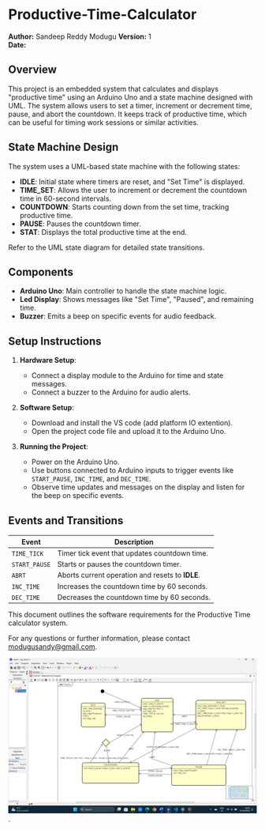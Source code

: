 # Productive-Time-Calculator

**Author:** Sandeep Reddy Modugu 
**Version:** 1  
**Date:** 

## Overview

This project is an embedded system that calculates and displays "productive time" using an Arduino Uno and a state machine designed with UML. The system allows users to set a timer, increment or decrement time, pause, and abort the countdown. It keeps track of productive time, which can be useful for timing work sessions or similar activities.

## State Machine Design

The system uses a UML-based state machine with the following states:

- **IDLE**: Initial state where timers are reset, and "Set Time" is displayed.
- **TIME_SET**: Allows the user to increment or decrement the countdown time in 60-second intervals.
- **COUNTDOWN**: Starts counting down from the set time, tracking productive time.
- **PAUSE**: Pauses the countdown timer.
- **STAT**: Displays the total productive time at the end.

Refer to the UML state diagram for detailed state transitions.

## Components

- **Arduino Uno**: Main controller to handle the state machine logic.
- **Led Display**: Shows messages like "Set Time", "Paused", and remaining time.
- **Buzzer**: Emits a beep on specific events for audio feedback.

## Setup Instructions

1. **Hardware Setup**:
   - Connect a display module to the Arduino for time and state messages.
   - Connect a buzzer to the Arduino for audio alerts.

2. **Software Setup**:
   - Download and install the VS code (add platform IO extention).
   - Open the project code file and upload it to the Arduino Uno.

3. **Running the Project**:
   - Power on the Arduino Uno.
   - Use buttons connected to Arduino inputs to trigger events like `START_PAUSE`, `INC_TIME`, and `DEC_TIME`.
   - Observe time updates and messages on the display and listen for the beep on specific events.

## Events and Transitions

| Event         | Description                                    |
|---------------|------------------------------------------------|
| `TIME_TICK`   | Timer tick event that updates countdown time.  |
| `START_PAUSE` | Starts or pauses the countdown timer.          |
| `ABRT`        | Aborts current operation and resets to **IDLE**.|
| `INC_TIME`    | Increases the countdown time by 60 seconds.    |
| `DEC_TIME`    | Decreases the countdown time by 60 seconds.    |



This document outlines the software requirements for the Productive Time calculator system. 

For any questions or further information, please contact modugusandy@gmail.com.



![State Machine Diagram](include/Protimer_State_Machine.png).

